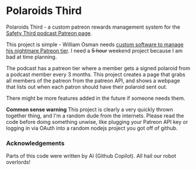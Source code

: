 # Polaroids Third
Polaroids Third - a custom patreon rewards management system for the [Safety Third podcast Patreon page](https://www.patreon.com/safetythird).

This project is simple - William Osman needs [custom software to manage his nightmare Patreon tier](https://youtu.be/6SOiZSGtdGI?t=274). I need a ~~5 hour~~ weekend project because I am bad at time planning.

The podcast has a patreon tier where a member gets a signed polaroid from a podcast member every 3 months. This project creates a page that grabs all members of the patreon from the patreon API, and shows a webpage that lists out when each patron should have their polaroid sent out.

There might be more features added in the future if someone needs them.

**Common sense warning**
This project is clearly a very quickly thrown together thing, and I'm a random dude from the internets. Please read the code before doing something unwise, like plugging your Patreon API key or logging in via OAuth into a random nodejs project you got off of github.

### Acknowledgements
Parts of this code were written by AI (Github Copilot). All hail our robot overlords!